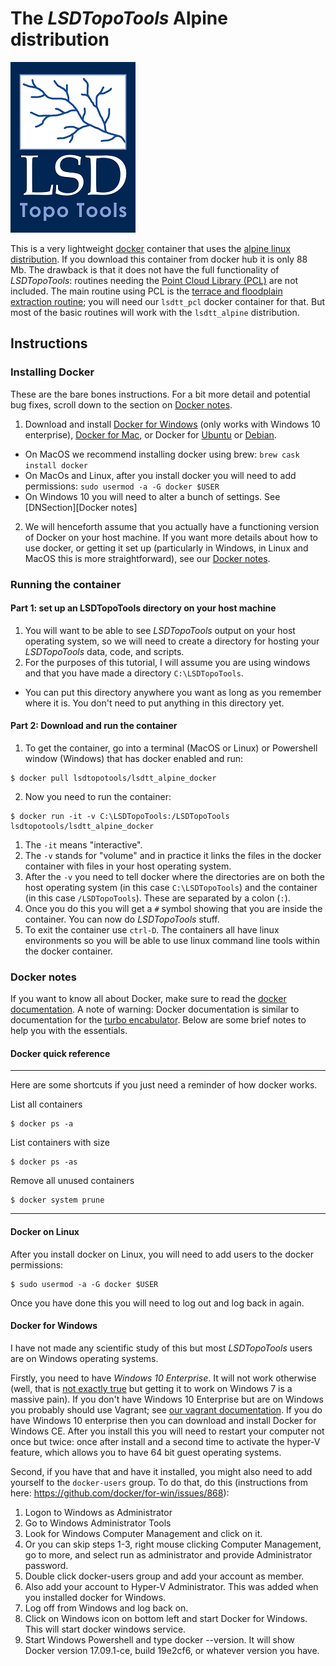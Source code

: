 # The *LSDTopoTools* Alpine distribution

![](https://raw.githubusercontent.com/LSDtopotools/lsdtt_alpine_docker/master/images/LSD-logo.png)

This is a very lightweight [docker](https://www.docker.com/) container that uses the [alpine linux distribution](https://www.alpinelinux.org/). If you download this container from docker hub it is only 88 Mb. The drawback is that it does not have the full functionality of *LSDTopoTools*: routines needing the [Point Cloud Library (PCL)](https://en.wikipedia.org/wiki/Point_Cloud_Library) are not included. The main routine using PCL is the [terrace and floodplain extraction routine](https://www.earth-surf-dynam.net/5/369/2017/); you will need our `lsdtt_pcl` docker container for that. But most of the basic routines will work with the `lsdtt_alpine` distribution. 

## Instructions

### Installing Docker

These are the bare bones instructions. For a bit more detail and potential bug fixes, scroll down to the section on [Docker notes](#docker-notes).

1. Download and install [Docker for Windows](https://www.docker.com/docker-windows) (only works with Windows 10 enterprise), [Docker for Mac](https://www.docker.com/docker-mac), or Docker for [Ubuntu](https://www.docker.com/docker-ubuntu) or [Debian](https://www.docker.com/docker-debian).
  * On MacOS we recommend installing docker using brew: `brew cask install docker`
  * On MacOs and Linux, after you install docker you will need to add permissions: `sudo usermod -a -G docker $USER`
  * On Windows 10 you will need to alter a bunch of settings. See [DNSection][Docker notes] 
2. We will henceforth assume that you actually have a functioning version of Docker on your host machine. If you want more details about how to use docker, or getting it set up (particularly in Windows, in Linux and MacOS this is more straightforward), see our [Docker notes](#docker-notes).

### Running the container

#### Part 1: set up an LSDTopoTools directory on your host machine

1. You will want to be able to see *LSDTopoTools* output on your host operating system, so we will need to create a directory for hosting your *LSDTopoTools* data, code, and scripts. 
2. For the purposes of this tutorial, I will assume you are using windows and that you have made a directory `C:\LSDTopoTools`. 
  * You can put this directory anywhere you want as long as you remember where it is. You don't need to put anything in this directory yet. 
  
#### Part 2: Download and run the container

1. To get the container, go into a terminal (MacOS or Linux) or Powershell window (Windows) that has docker enabled and run:
```console
$ docker pull lsdtopotools/lsdtt_alpine_docker
```
2. Now you need to run the container:
```console
$ docker run -it -v C:\LSDTopoTools:/LSDTopoTools lsdtopotools/lsdtt_alpine_docker
```
  1. The `-it` means "interactive".
  2. The `-v` stands for "volume" and in practice it links the files in the docker container with files in your host operating system. 
  3. After the `-v` you need to tell docker where the directories are on both the host operating system (in this case `C:\LSDTopoTools`) and the container (in this case `/LSDTopoTools`). These are separated by a colon (`:`).
3. Once you do this you will get a `#` symbol showing that you are inside the container. You can now do *LSDTopoTools* stuff. 
4. To exit the container use `ctrl-D`. The containers all have linux environments so you will be able to use linux command line tools within the docker container.

### Docker notes

If you want to know all about Docker, make sure to read the [docker documentation](https://docs.docker.com/). A note of warning: Docker documentation is similar to documentation for the [turbo encabulator](https://www.youtube.com/watch?v=rLDgQg6bq7o). Below are some brief notes to help you with the essentials. 

#### Docker quick reference
***
Here are some shortcuts if you just need a reminder of how docker works. 

List all containers
```console
$ docker ps -a
```

List containers with size
```console
$ docker ps -as
```

Remove all unused containers
```console
$ docker system prune
```
***

#### Docker on Linux

After you install docker on Linux, you will need to add users to the docker permissions:

```console
$ sudo usermod -a -G docker $USER
```

Once you have done this you will need to log out and log back in again. 


#### Docker for Windows

I have not made any scientific study of this but most *LSDTopoTools* users are on Windows operating systems. 

Firstly, you need to have *Windows 10 Enterprise*. It will not work otherwise (well, that is [not exactly true](https://stefanscherer.github.io/yes-you-can-docker-on-windows-7/) but getting it to work on Windows 7 is a massive pain). If you don't have Windows 10 Enterprise but are on Windows you probably should use Vagrant; see [our vagrant documentation](https://lsdtopotools.github.io/LSDTT_documentation/LSDTT_installation.html#_installing_lsdtopotools_using_virtualbox_and_vagrant). If you do have Windows 10 enterprise then you can download and install Docker for Windows CE. After you install this you will need to restart your computer not once but twice: once after install and a second time to activate the hyper-V feature, which allows you to have 64 bit guest operating systems.

Second, if you have that and have it installed, you might also need to add yourself to the `docker-users` group. To do that, do this (instructions from here: https://github.com/docker/for-win/issues/868):

1. Logon to Windows as Administrator
2. Go to Windows Administrator Tools
3. Look for Windows Computer Management and click on it.
4. Or you can skip steps 1-3, right mouse clicking Computer Management, go to more, and select run as administrator and provide Administrator password.
5. Double click docker-users group and add your account as member.
6. Also add your account to Hyper-V Administrator. This was added when you installed docker for Windows.
7. Log off from Windows and log back on.
8. Click on Windows icon on bottom left and start Docker for Windows. This will start docker windows service.
9. Start Windows Powershell and type docker --version. It will show Docker version 17.09.1-ce, build 19e2cf6, or whatever version you have.